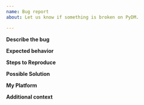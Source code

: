 ```yaml
---
name: Bug report
about: Let us know if something is broken on PyDM.

---
```


**Describe the bug**
<!-- A clear and concise description the bug -->

**Expected behavior**
<!-- A clear and concise description of what you expected to happen -->

**Steps to Reproduce**
<!-- Steps to reproduce the bug -->

**Possible Solution**
<!--
    Not obligatory, but suggest a fix/reason for the bug, or ideas how to 
    implement the addition or change.
--> 

**My Platform**
<!--
    Any details about your specific platform:
    * OS Version
    * Python Version
    * Packages Version (One good start point is the File > About screen at PyDM.
-->

**Additional context**
<!-- Add any other context, links, etc. about the bug here. -->
